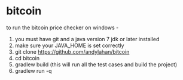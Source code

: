 # bitcoin
to run the bitcoin price checker on windows -

1. you must have git and a java version 7 jdk or later installed
2. make sure your JAVA_HOME is set correctly
3. git clone https://github.com/andylahan/bitcoin
4. cd bitcoin
5. gradlew build  (this will run all the test cases and build the project)
6. gradlew run -q